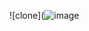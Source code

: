 ![clone](![image](https://github.com/Helyox/Terminal/assets/50028379/28f0de06-e039-4306-b305-3d64dbfe7152)
